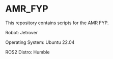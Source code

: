 # AMR_FYP
This repository contains scripts for the AMR FYP. 

Robot: Jetrover 

Operating System: Ubuntu 22.04 

ROS2 Distro: Humble 
